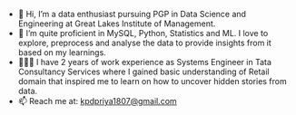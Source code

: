 - 👋 Hi, I’m a data enthusiast pursuing PGP in Data Science and Engineering at Great Lakes Institute of Management.
- 🔭 I’m quite proficient in MySQL, Python, Statistics and ML. I love to explore, preprocess and analyse the data to provide insights from it based on my learnings. 
- 👩🏻‍💻 I have 2 years of work experience as Systems Engineer in Tata Consultancy Services where I gained basic understanding of Retail domain that inspired me to learn on how to uncover hidden stories from data. 
- 📫 Reach me at: kpdpriya1807@gmail.com

<!---
pd-07/pd-07 is a ✨ special ✨ repository because its `README.md` (this file) appears on your GitHub profile.
You can click the Preview link to take a look at your changes.
--->
